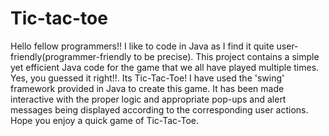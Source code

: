 # Tic-tac-toe

Hello fellow programmers!!
I like to code in Java as I find it quite user-friendly(programmer-friendly to be precise).
This project contains a simple yet efficient Java code for the game that we all have played multiple times. Yes, you guessed it right!!. Its Tic-Tac-Toe! I have used the 'swing' framework provided in Java to create this game. It has been made interactive with the proper logic and appropriate pop-ups and alert messages being displayed according to the corresponding user actions.
Hope you enjoy a quick game of Tic-Tac-Toe.
